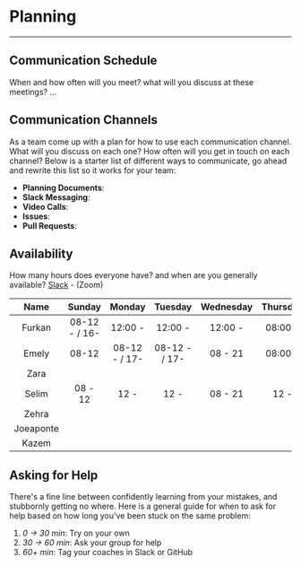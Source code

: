 # Planning

---

## Communication Schedule

When and how often will you meet? what will you discuss at these meetings? ...

## Communication Channels

As a team come up with a plan for how to use each communication channel. What will you discuss on each one? How often will you get in touch on each channel? Below is a starter list of different ways to communicate, go ahead and rewrite this list so it works for your team:

- **Planning Documents**:
- **Slack Messaging**:
- **Video Calls**:
- **Issues**:
- **Pull Requests**:

## Availability

How many hours does everyone have? and when are you generally available? [Slack](https://hackyourfuturebe.slack.com/archives/C01JFNNHPE0) - (Zoom)

| Name | Sunday   | Monday    | Tuesday   | Wednesday    | Thursday    |  Friday   | Saturday  |
| :---:   | :-: | :-: | :---:   | :-: | :-: | :-: | :-: |
| Furkan |  08-12 - / 16-  |  12:00 -  |  12:00 - | 12:00 -  |  08:00 -  | 12:00 -   | 08:00 -|
| Emely  |  08-12 |  08-12 - / 17- |  08-12 - / 17- | 08 - 21 |  08:00 - | 08:00 -| 08:00 -|
| Zara |    |    |   |    |    |   |
| Selim  | 08 - 12 | 12 - | 12 -   | 08 - 21 | 12 - | - | 08 - 12 |
| Zehra |    |    |   |    |    |   |
| Joeaponte   |  |  |    |  |  |  |
| Kazem |    |    |   |    |    |   |





## Asking for Help

There's a fine line between confidently learning from your mistakes, and stubbornly getting no where. Here is a general guide for when to ask for help based on how long you've been stuck on the same problem:

1. _0 -> 30 min_: Try on your own
2. _30 -> 60 min_: Ask your group for help
3. _60+ min_: Tag your coaches in Slack or GitHub

